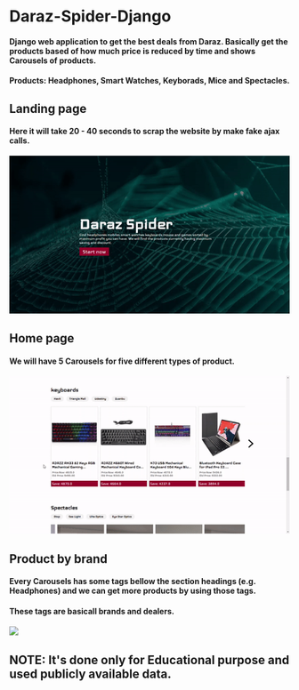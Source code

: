 # Daraz-Spider-Django
#### Django web application to get the best deals from Daraz. Basically get the products based of how much price is reduced by time and shows Carousels of products.
#### Products: Headphones, Smart Watches, Keyborads, Mice and Spectacles.

## Landing page
#### Here it will take 20 - 40 seconds to scrap the website by make fake ajax calls.
![](GIF/view.gif)

## Home page
#### We will have 5 Carousels for five different types of product. 
![](GIF/view2.gif)

## Product by brand
#### Every Carousels has some tags bellow the section headings (e.g. Headphones) and we can get more products by using those tags.
#### These tags are basicall brands and dealers.
![](GIF/view3.gif)

## NOTE: It's done only for Educational purpose and used publicly available data. 
